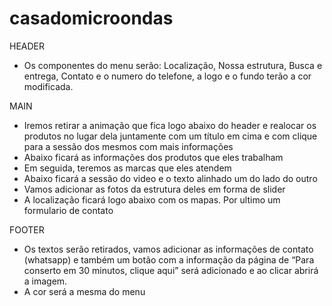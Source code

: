 # casadomicroondas

HEADER
 - Os componentes do menu serão: Localização, Nossa estrutura, Busca e entrega, Contato e o numero do telefone, a logo e o fundo terão a cor modificada. 

MAIN
 - Iremos retirar a animação que fica logo abaixo do header e realocar os produtos no lugar dela juntamente com um título em cima e com clique para a sessão dos mesmos com mais informações
 - Abaixo ficará as informações dos produtos que eles trabalham
 - Em seguida, teremos as marcas que eles atendem 
 - Abaixo ficará a sessão do video e o texto alinhado um do lado do outro
 - Vamos adicionar as fotos da estrutura deles em forma de slider
 - A localização ficará logo abaixo com os mapas. Por ultimo um formulario de contato 


FOOTER
 - Os textos serão retirados, vamos adicionar as informações de contato (whatsapp) e também um botão com a informação da página de “Para conserto em 30 minutos, clique aqui” será adicionado e ao clicar abrirá a imagem.
 - A cor será a mesma do menu 